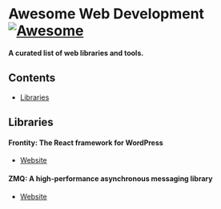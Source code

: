 # Awesome Web Development [![Awesome](https://awesome.re/badge.svg)](https://awesome.re)

**A curated list of web libraries and tools.**

<!--toc-->

## Contents

* [Libraries](#libraries)


## Libraries

#### Frontity: The React framework for WordPress
- [Website](https://frontity.org/)

#### ZMQ: A high-performance asynchronous messaging library
- [Website](https://zeromq.org/get-started/)


